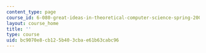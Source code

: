 ```yaml
---
content_type: page
course_id: 6-080-great-ideas-in-theoretical-computer-science-spring-2008
layout: course_home
title: ''
type: course
uid: bc9070e8-cb12-5b40-3cba-e61b63cabc96
---
```

